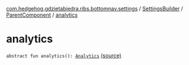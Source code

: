 [com.hedgehog.gdzietabiedra.ribs.bottomnav.settings](../../index.md) / [SettingsBuilder](../index.md) / [ParentComponent](index.md) / [analytics](./analytics.md)

# analytics

`abstract fun analytics(): `[`Analytics`](../../../com.hedgehog.gdzietabiedra.utils.analytics/-analytics/index.md) [(source)](https://github.com/asvid/GdzieTaBiedra/tree/master/app/src/main/java/com/hedgehog/gdzietabiedra/ribs/bottomnav/settings/SettingsBuilder.kt#L49)